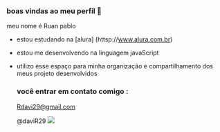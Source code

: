 ### boas vindas ao meu perfil 💙

meu nome é Ruan pablo

- estou estudando na [alura] (httsp://www.alura.com.br)
- estou me desenvolvendo na linguagem javaScript
- utilizo esse espaço para minha organização e compartilhamento dos meus projeto desenvolvidos
  ### você entrar em contato comigo :


  Rdavi29@gmail.com

  @daviR29
![](https://media1.tenor.com/m/MCBkr6dWLkUAAAAd/corinthians-rodrigo-garro.gif)
